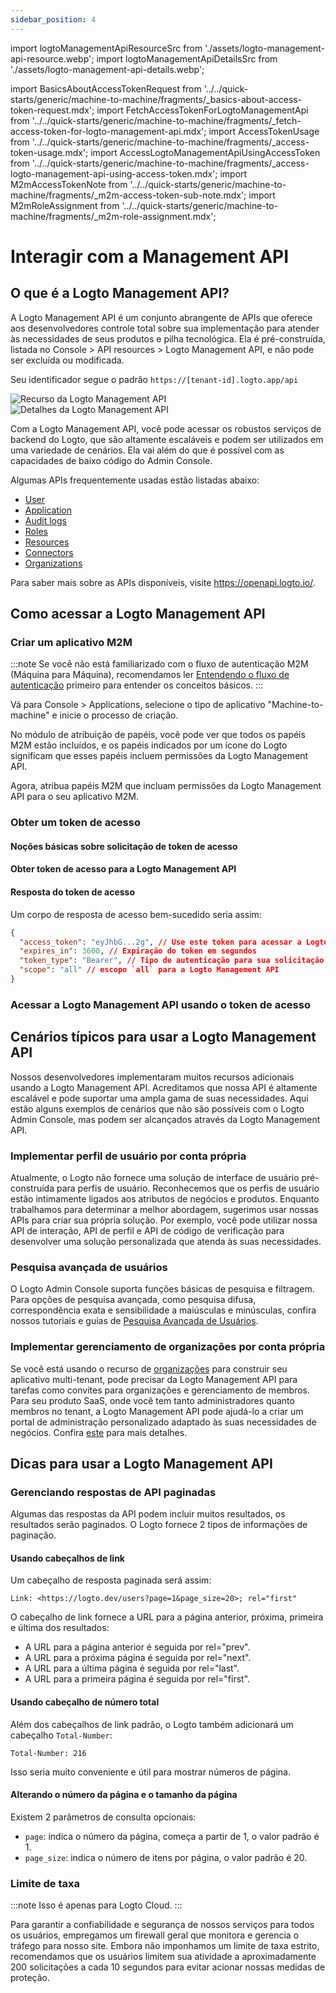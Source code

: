```yaml
---
sidebar_position: 4
---
```


import logtoManagementApiResourceSrc from './assets/logto-management-api-resource.webp';
import logtoManagementApiDetailsSrc from './assets/logto-management-api-details.webp';

import BasicsAboutAccessTokenRequest from '../../quick-starts/generic/machine-to-machine/fragments/\_basics-about-access-token-request.mdx';
import FetchAccessTokenForLogtoManagementApi from '../../quick-starts/generic/machine-to-machine/fragments/\_fetch-access-token-for-logto-management-api.mdx';
import AccessTokenUsage from '../../quick-starts/generic/machine-to-machine/fragments/\_access-token-usage.mdx';
import AccessLogtoManagementApiUsingAccessToken from '../../quick-starts/generic/machine-to-machine/fragments/\_access-logto-management-api-using-access-token.mdx';
import M2mAccessTokenNote from '../../quick-starts/generic/machine-to-machine/fragments/\_m2m-access-token-sub-note.mdx';
import M2mRoleAssignment from '../../quick-starts/generic/machine-to-machine/fragments/\_m2m-role-assignment.mdx';

# Interagir com a Management API

## O que é a Logto Management API?

A Logto Management API é um conjunto abrangente de APIs que oferece aos desenvolvedores controle total sobre sua implementação para atender às necessidades de seus produtos e pilha tecnológica. Ela é pré-construída, listada no <CloudLink to="/api-resources">Console > API resources > Logto Management API</CloudLink>, e não pode ser excluída ou modificada.

Seu identificador segue o padrão `https://[tenant-id].logto.app/api`

<img alt="Recurso da Logto Management API" src={logtoManagementApiResourceSrc} />

<img alt="Detalhes da Logto Management API" src={logtoManagementApiDetailsSrc} />

Com a Logto Management API, você pode acessar os robustos serviços de backend do Logto, que são altamente escaláveis e podem ser utilizados em uma variedade de cenários. Ela vai além do que é possível com as capacidades de baixo código do Admin Console.

Algumas APIs frequentemente usadas estão listadas abaixo:

- [User](https://openapi.logto.io/operation/operation-getuser)
- [Application](https://openapi.logto.io/operation/operation-listapplications)
- [Audit logs](https://openapi.logto.io/operation/operation-listlogs)
- [Roles](https://openapi.logto.io/operation/operation-listroles)
- [Resources](https://openapi.logto.io/operation/operation-listresources)
- [Connectors](https://openapi.logto.io/operation/operation-listconnectors)
- [Organizations](https://openapi.logto.io/operation/operation-listorganizations)

Para saber mais sobre as APIs disponíveis, visite https://openapi.logto.io/.

## Como acessar a Logto Management API

### Criar um aplicativo M2M

:::note
Se você não está familiarizado com o fluxo de autenticação M2M (Máquina para Máquina), recomendamos ler [Entendendo o fluxo de autenticação](/integrate-logto/integrate-logto-into-your-application/understand-authentication-flow/#machine-to-machine-authentication-flow) primeiro para entender os conceitos básicos.
:::

Vá para <CloudLink to="/applications">Console > Applications</CloudLink>, selecione o tipo de aplicativo "Machine-to-machine" e inicie o processo de criação.

<M2mRoleAssignment />

No módulo de atribuição de papéis, você pode ver que todos os papéis M2M estão incluídos, e os papéis indicados por um ícone do Logto significam que esses papéis incluem permissões da Logto Management API.

Agora, atribua papéis M2M que incluam permissões da Logto Management API para o seu aplicativo M2M.

### Obter um token de acesso

#### Noções básicas sobre solicitação de token de acesso

<BasicsAboutAccessTokenRequest />

#### Obter token de acesso para a Logto Management API

<FetchAccessTokenForLogtoManagementApi />

#### Resposta do token de acesso

Um corpo de resposta de acesso bem-sucedido seria assim:

```json
{
  "access_token": "eyJhbG...2g", // Use este token para acessar a Logto Management API
  "expires_in": 3600, // Expiração do token em segundos
  "token_type": "Bearer", // Tipo de autenticação para sua solicitação ao usar o token de acesso
  "scope": "all" // escopo `all` para a Logto Management API
}
```

<M2mAccessTokenNote />

### Acessar a Logto Management API usando o token de acesso

<AccessTokenUsage />

<AccessLogtoManagementApiUsingAccessToken />

## Cenários típicos para usar a Logto Management API

Nossos desenvolvedores implementaram muitos recursos adicionais usando a Logto Management API. Acreditamos que nossa API é altamente escalável e pode suportar uma ampla gama de suas necessidades. Aqui estão alguns exemplos de cenários que não são possíveis com o Logto Admin Console, mas podem ser alcançados através da Logto Management API.

### Implementar perfil de usuário por conta própria

Atualmente, o Logto não fornece uma solução de interface de usuário pré-construída para perfis de usuário. Reconhecemos que os perfis de usuário estão intimamente ligados aos atributos de negócios e produtos. Enquanto trabalhamos para determinar a melhor abordagem, sugerimos usar nossas APIs para criar sua própria solução. Por exemplo, você pode utilizar nossa API de interação, API de perfil e API de código de verificação para desenvolver uma solução personalizada que atenda às suas necessidades.

### Pesquisa avançada de usuários

O Logto Admin Console suporta funções básicas de pesquisa e filtragem. Para opções de pesquisa avançada, como pesquisa difusa, correspondência exata e sensibilidade a maiúsculas e minúsculas, confira nossos tutoriais e guias de [Pesquisa Avançada de Usuários](/user-management/advanced-user-search).

### Implementar gerenciamento de organizações por conta própria

Se você está usando o recurso de [organizações](/organizations) para construir seu aplicativo multi-tenant, pode precisar da Logto Management API para tarefas como convites para organizações e gerenciamento de membros. Para seu produto SaaS, onde você tem tanto administradores quanto membros no tenant, a Logto Management API pode ajudá-lo a criar um portal de administração personalizado adaptado às suas necessidades de negócios. Confira [este](/end-user-flows/organization-experience/) para mais detalhes.

## Dicas para usar a Logto Management API

### Gerenciando respostas de API paginadas

Algumas das respostas da API podem incluir muitos resultados, os resultados serão paginados. O Logto fornece 2 tipos de informações de paginação.

#### Usando cabeçalhos de link

Um cabeçalho de resposta paginada será assim:

```
Link: <https://logto.dev/users?page=1&page_size=20>; rel="first"
```

O cabeçalho de link fornece a URL para a página anterior, próxima, primeira e última dos resultados:

- A URL para a página anterior é seguida por rel="prev".
- A URL para a próxima página é seguida por rel="next".
- A URL para a última página é seguida por rel="last".
- A URL para a primeira página é seguida por rel="first".

#### Usando cabeçalho de número total

Além dos cabeçalhos de link padrão, o Logto também adicionará um cabeçalho `Total-Number`:

```
Total-Number: 216
```

Isso seria muito conveniente e útil para mostrar números de página.

#### Alterando o número da página e o tamanho da página

Existem 2 parâmetros de consulta opcionais:

- `page`: indica o número da página, começa a partir de 1, o valor padrão é 1.
- `page_size`: indica o número de itens por página, o valor padrão é 20.

### Limite de taxa

:::note
Isso é apenas para Logto Cloud.
:::

Para garantir a confiabilidade e segurança de nossos serviços para todos os usuários, empregamos um firewall geral que monitora e gerencia o tráfego para nosso site. Embora não imponhamos um limite de taxa estrito, recomendamos que os usuários limitem sua atividade a aproximadamente 200 solicitações a cada 10 segundos para evitar acionar nossas medidas de proteção.
